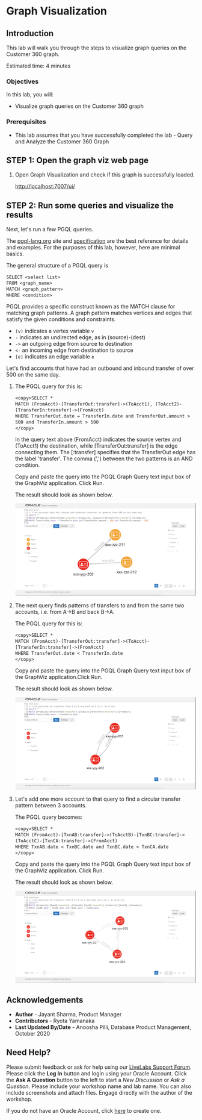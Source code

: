 # Graph Visualization

## Introduction

This lab will walk you through the steps to visualize graph queries on the Customer 360 graph.

Estimated time: 4 minutes

### Objectives

In this lab, you will:
* Visualize graph queries on the Customer 360 graph

### Prerequisites

* This lab assumes that you have successfully completed the lab - Query and Analyze the Customer 360 Graph

## **STEP 1:** Open the graph viz web page

1. Open Graph Visualization and check if this graph is successfully loaded.

    [http://localhost:7007/ui/](http://localhost:7007/ui/)

## **STEP 2:** Run some queries and visualize the results

Next, let's run a few PGQL queries.

The [pgql-lang.org](http://pgql-lang.org) site and [specification](http://pgql-land.org/spec/1.2) are the best reference for details and examples. For the purposes of this lab, however, here are minimal basics.

The general structure of a PGQL query is

```
SELECT <select list>
FROM <graph_name> 
MATCH <graph_pattern>
WHERE <condition>
```

PGQL provides a specific construct known as the MATCH clause for matching graph patterns. A graph pattern matches vertices and edges that satisfy the given conditions and constraints.  
- `(v)` indicates a vertex variable `v`   
- `-` indicates an undirected edge, as in (source)-(dest)  
- `->` an outgoing edge from source to destination  
- `<-` an incoming edge from destination to source  
- `[e]` indicates an edge variable `e`

Let's find accounts that have had an outbound and inbound transfer of over 500 on the same day.

1. The PGQL query for this is:

    ```
    <copy>SELECT * 
    MATCH (FromAcct)-[TransferOut:transfer]->(ToAcct1), (ToAcct2)-[TransferIn:transfer]->(FromAcct)
    WHERE TransferOut.date = TransferIn.date and TransferOut.amount > 500 and TransferIn.amount > 500
    </copy>
    ```

    In the query text above (FromAcct) indicates the source vertex and (ToAcct1) the destination, while [TransferOut:transfer] is the edge connecting them. The [:transfer] specifies that the TransferOut edge has the label 'transfer'. The comma (',') between the two patterns is an AND condition.

    Copy and paste the query into the PGQL Graph Query text input box of the GraphViz application. Click Run.

    The result should look as shown below.

    ![Same day txns of more than 500](images/GraphVizInOutTxns.png)

2. The next query finds patterns of transfers to and from the same two accounts, i.e. from A->B and back B->A.

    The PGQL query for this is:

    ```
    <copy>SELECT * 
    MATCH (FromAcct)-[TransferOut:transfer]->(ToAcct)-[TransferIn:transfer]->(FromAcct)
    WHERE TransferOut.date < TransferIn.date 
    </copy>
    ```

    Copy and paste the query into the PGQL Graph Query text input box of the GraphViz application.Click Run.

    The result should look as shown below.

    ![Transfer A to B to A](images/GraphVizABATxn.png)

3. Let's add one more account to that query to find a circular transfer pattern between 3 accounts.

    The PGQL query becomes:

    ```
    <copy>SELECT * 
    MATCH (FromAcct)-[TxnAB:transfer]->(ToAcctB)-[TxnBC:transfer]->(ToAcctC)-[TxnCA:transfer]->(FromAcct)
    WHERE TxnAB.date < TxnBC.date and TxnBC.date < TxnCA.date
    </copy>
    ```

    Copy and paste the query into the PGQL Graph Query text input box of the GraphViz application. Click Run.

    The result should look as shown below.

    ![Circular transfer A to B to C to A](images/GraphVizABCATxn.png)

## Acknowledgements

* **Author** -  Jayant Sharma, Product Manager
* **Contributors** - Ryota Yamanaka
* **Last Updated By/Date** - Anoosha Pilli, Database Product Management, October 2020

## Need Help?
Please submit feedback or ask for help using our [LiveLabs Support Forum](https://community.oracle.com/tech/developers/categories/livelabsdiscussions). Please click the **Log In** button and login using your Oracle Account. Click the **Ask A Question** button to the left to start a *New Discussion* or *Ask a Question*.  Please include your workshop name and lab name.  You can also include screenshots and attach files.  Engage directly with the author of the workshop.

If you do not have an Oracle Account, click [here](https://profile.oracle.com/myprofile/account/create-account.jspx) to create one.
